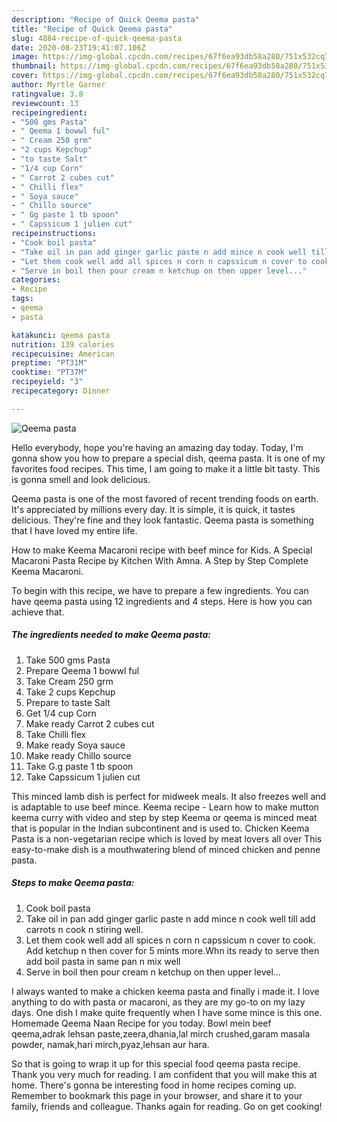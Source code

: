 ```yaml
---
description: "Recipe of Quick Qeema pasta"
title: "Recipe of Quick Qeema pasta"
slug: 4884-recipe-of-quick-qeema-pasta
date: 2020-08-23T19:41:07.106Z
image: https://img-global.cpcdn.com/recipes/67f6ea93db58a280/751x532cq70/qeema-pasta-recipe-main-photo.jpg
thumbnail: https://img-global.cpcdn.com/recipes/67f6ea93db58a280/751x532cq70/qeema-pasta-recipe-main-photo.jpg
cover: https://img-global.cpcdn.com/recipes/67f6ea93db58a280/751x532cq70/qeema-pasta-recipe-main-photo.jpg
author: Myrtle Garner
ratingvalue: 3.8
reviewcount: 13
recipeingredient:
- "500 gms Pasta"
- " Qeema 1 bowwl ful"
- " Cream 250 grm"
- "2 cups Kepchup"
- "to taste Salt"
- "1/4 cup Corn"
- " Carrot 2 cubes cut"
- " Chilli flex"
- " Soya sauce"
- " Chillo source"
- " Gg paste 1 tb spoon"
- " Capssicum 1 julien cut"
recipeinstructions:
- "Cook boil pasta"
- "Take oil in pan add ginger garlic paste n add mince n cook well till add carrots n cook n stiring well."
- "Let them cook well add all spices n corn n capssicum n cover to cook. Add ketchup n then cover for 5 mints more.Whn its ready to serve then add boil pasta in same pan n mix well"
- "Serve in boil then pour cream n ketchup on then upper level..."
categories:
- Recipe
tags:
- qeema
- pasta

katakunci: qeema pasta 
nutrition: 139 calories
recipecuisine: American
preptime: "PT31M"
cooktime: "PT37M"
recipeyield: "3"
recipecategory: Dinner

---
```



![Qeema pasta](https://img-global.cpcdn.com/recipes/67f6ea93db58a280/751x532cq70/qeema-pasta-recipe-main-photo.jpg)

Hello everybody, hope you're having an amazing day today. Today, I'm gonna show you how to prepare a special dish, qeema pasta. It is one of my favorites food recipes. This time, I am going to make it a little bit tasty. This is gonna smell and look delicious.

Qeema pasta is one of the most favored of recent trending foods on earth. It's appreciated by millions every day. It is simple, it is quick, it tastes delicious. They're fine and they look fantastic. Qeema pasta is something that I have loved my entire life.

How to make Keema Macaroni recipe with beef mince for Kids. A Special Macaroni Pasta Recipe by Kitchen With Amna. A Step by Step Complete Keema Macaroni.


To begin with this recipe, we have to prepare a few ingredients. You can have qeema pasta using 12 ingredients and 4 steps. Here is how you can achieve that.

<!--inarticleads1-->

##### The ingredients needed to make Qeema pasta:

1. Take 500 gms Pasta
1. Prepare  Qeema 1 bowwl ful
1. Take  Cream 250 grm
1. Take 2 cups Kepchup
1. Prepare to taste Salt
1. Get 1/4 cup Corn
1. Make ready  Carrot 2 cubes cut
1. Take  Chilli flex
1. Make ready  Soya sauce
1. Make ready  Chillo source
1. Take  G.g paste 1 tb spoon
1. Take  Capssicum 1 julien cut


This minced lamb dish is perfect for midweek meals. It also freezes well and is adaptable to use beef mince. Keema recipe - Learn how to make mutton keema curry with video and step by step Keema or qeema is minced meat that is popular in the Indian subcontinent and is used to. Chicken Keema Pasta is a non-vegetarian recipe which is loved by meat lovers all over This easy-to-make dish is a mouthwatering blend of minced chicken and penne pasta. 

<!--inarticleads2-->

##### Steps to make Qeema pasta:

1. Cook boil pasta
1. Take oil in pan add ginger garlic paste n add mince n cook well till add carrots n cook n stiring well.
1. Let them cook well add all spices n corn n capssicum n cover to cook. Add ketchup n then cover for 5 mints more.Whn its ready to serve then add boil pasta in same pan n mix well
1. Serve in boil then pour cream n ketchup on then upper level...


I always wanted to make a chicken keema pasta and finally i made it. I love anything to do with pasta or macaroni, as they are my go-to on my lazy days. One dish I make quite frequently when I have some mince is this one. Homemade Qeema Naan Recipe for you today. Bowl mein beef qeema,adrak lehsan paste,zeera,dhania,lal mirch crushed,garam masala powder, namak,hari mirch,pyaz,lehsan aur hara. 

So that is going to wrap it up for this special food qeema pasta recipe. Thank you very much for reading. I am confident that you will make this at home. There's gonna be interesting food in home recipes coming up. Remember to bookmark this page in your browser, and share it to your family, friends and colleague. Thanks again for reading. Go on get cooking!

